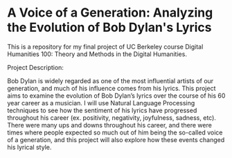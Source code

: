 # A Voice of a Generation: Analyzing the Evolution of Bob Dylan's Lyrics

This is a repository for my final project of UC Berkeley course Digital Humanities 100: Theory and Methods in the Digital Humanities.

Project Description:

Bob Dylan is widely regarded as one of the most influential artists of our generation, and much of his influence comes from his lyrics. This project aims to examine the evolution of Bob Dylan’s lyrics over the course of his 60 year career as a musician. I will use Natural Language Processing techniques to see how the sentiment of his lyrics have progressed throughout his career (ex. positivity, negativity, joyfulness, sadness, etc). There were many ups and downs throughout his career, and there were times where people expected so much out of him being the so-called voice of a generation, and this project will also explore how these events changed his lyrical style. 
